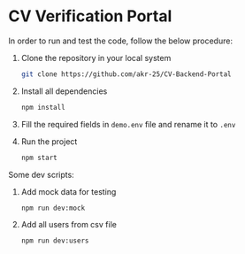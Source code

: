 # CV Verification Portal

In order to run and test the code, follow the below procedure:

1. Clone the repository in your local system

    ```sh
    git clone https://github.com/akr-25/CV-Backend-Portal
    ```

2. Install all dependencies

    ```sh
    npm install
    ```

3. Fill the required fields in `demo.env` file and rename it to `.env`

4. Run the project

    ```sh
    npm start
    ```

Some dev scripts:

1. Add mock data for testing

    ```sh
    npm run dev:mock
    ```

2. Add all users from csv file

    ```sh
    npm run dev:users
    ```
